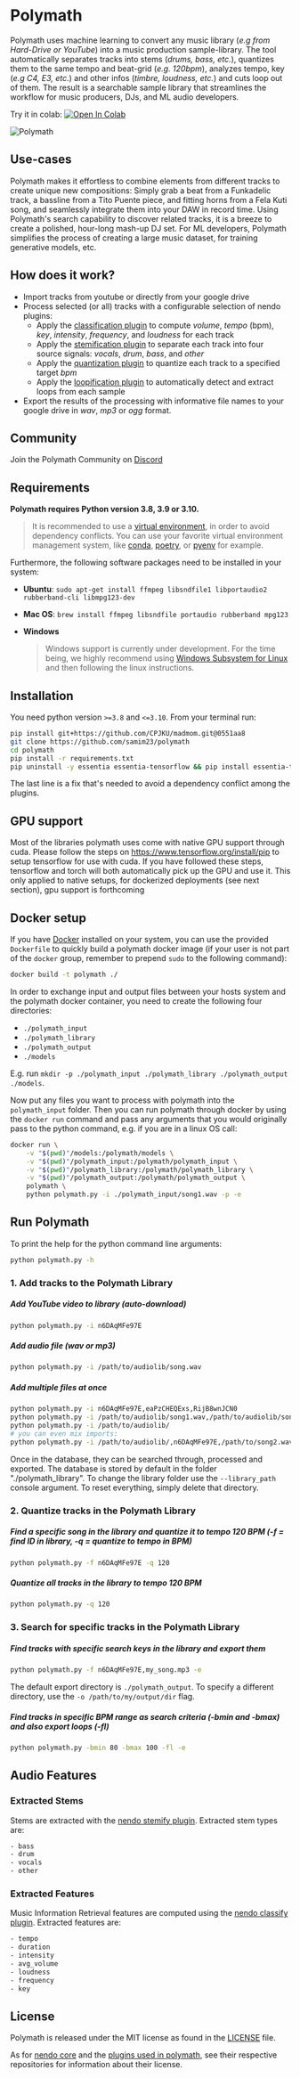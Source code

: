 # Polymath

Polymath uses machine learning to convert any music library (*e.g from Hard-Drive or YouTube*) into a music production sample-library. The tool automatically separates tracks into stems (_drums, bass, etc._), quantizes them to the same tempo and beat-grid (*e.g. 120bpm*), analyzes tempo, key (_e.g C4, E3, etc._) and other infos (*timbre, loudness, etc.*) and cuts loop out of them. The result is a searchable sample library that streamlines the workflow for music producers, DJs, and ML audio developers.

Try it in colab:
<a target="_blank" href="https://colab.research.google.com/drive/1TjRVFdh1BPdQ_5_PL5EsfS278-EUYt90?usp=sharing">
<img src="https://colab.research.google.com/assets/colab-badge.svg" alt="Open In Colab"/>
</a>

![Polymath](docs/images/polymath.png)

## Use-cases

Polymath makes it effortless to combine elements from different tracks to create unique new compositions: Simply grab a beat from a Funkadelic track, a bassline from a Tito Puente piece, and fitting horns from a Fela Kuti song, and seamlessly integrate them into your DAW in record time. Using Polymath's search capability to discover related tracks, it is a breeze to create a polished, hour-long mash-up DJ set. For ML developers, Polymath simplifies the process of creating a large music dataset, for training generative models, etc.

## How does it work?

- Import tracks from youtube or directly from your google drive
- Process selected (or all) tracks with a configurable selection of nendo plugins:
    - Apply the [classification plugin](https://github.com/okio-ai/nendo-plugin-classify-core) to compute _volume_, _tempo_ (bpm), _key_, _intensity_, _frequency_, and _loudness_ for each track
    - Apply the [stemification plugin](https://github.com/okio-ai/nendo-plugin-stemify-demucs) to separate each track into four source signals: _vocals_, _drum_, _bass_, and _other_
    - Apply the [quantization plugin](https://github.com/okio-ai/nendo-plugin-quantize-core) to quantize each track to a specified target _bpm_
    - Apply the [loopification plugin](https://github.com/okio-ai/nendo-plugin-loopify) to automatically detect and extract loops from each sample
- Export the results of the processing with informative file names to your google drive in _wav_, _mp3_ or _ogg_ format.

## Community

Join the Polymath Community on [Discord](https://discord.gg/gaZMZKzScj)

## Requirements

**Polymath requires Python version 3.8, 3.9 or 3.10.**

> It is recommended to use a [virtual environment](https://docs.python.org/3/library/venv.html), in order to avoid dependency conflicts. You can use your favorite virtual environment management system, like [conda](https://docs.conda.io/en/latest/), [poetry](https://python-poetry.org/), or [pyenv](https://github.com/pyenv/pyenv) for example.

Furthermore, the following software packages need to be installed in your system:

- **Ubuntu**: `sudo apt-get install ffmpeg libsndfile1 libportaudio2 rubberband-cli libmpg123-dev`
- **Mac OS**: `brew install ffmpeg libsndfile portaudio rubberband mpg123`
- **Windows**

    > Windows support is currently under development. For the time being, we highly recommend using [Windows Subsystem for Linux](https://learn.microsoft.com/en-us/windows/wsl/install) and then following the linux instructions.

## Installation

You need python version `>=3.8` and `<=3.10`. From your terminal run:

```bash
pip install git+https://github.com/CPJKU/madmom.git@0551aa8
git clone https://github.com/samim23/polymath
cd polymath
pip install -r requirements.txt
pip uninstall -y essentia essentia-tensorflow && pip install essentia-tensorflow
```

The last line is a fix that's needed to avoid a dependency conflict among the plugins.

## GPU support

Most of the libraries polymath uses come with native GPU support through cuda. Please follow the steps on https://www.tensorflow.org/install/pip to setup tensorflow for use with cuda. If you have followed these steps, tensorflow and torch will both automatically pick up the GPU and use it. This only applied to native setups, for dockerized deployments (see next section), gpu support is forthcoming

## Docker setup

If you have [Docker](https://www.docker.com/) installed on your system, you can use the provided `Dockerfile` to quickly build a polymath docker image (if your user is not part of the `docker` group, remember to prepend `sudo` to the following command):

```bash
docker build -t polymath ./
```

In order to exchange input and output files between your hosts system and the polymath docker container, you need to create the following four directories:

- `./polymath_input`
- `./polymath_library`
- `./polymath_output`
- `./models`

E.g. run `mkdir -p ./polymath_input ./polymath_library ./polymath_output ./models`.

Now put any files you want to process with polymath into the `polymath_input` folder.
Then you can run polymath through docker by using the `docker run` command and pass any arguments that you would originally pass to the python command, e.g. if you are in a linux OS call:

```bash
docker run \
    -v "$(pwd)"/models:/polymath/models \
    -v "$(pwd)"/polymath_input:/polymath/polymath_input \
    -v "$(pwd)"/polymath_library:/polymath/polymath_library \
    -v "$(pwd)"/polymath_output:/polymath/polymath_output \
    polymath \
    python polymath.py -i ./polymath_input/song1.wav -p -e
```

## Run Polymath

To print the help for the python command line arguments:

```bash
python polymath.py -h
```

### 1. Add tracks to the Polymath Library

##### Add YouTube video to library (auto-download)

```bash
python polymath.py -i n6DAqMFe97E
```

##### Add audio file (wav or mp3)

```bash
python polymath.py -i /path/to/audiolib/song.wav
```

##### Add multiple files at once

```bash
python polymath.py -i n6DAqMFe97E,eaPzCHEQExs,RijB8wnJCN0
python polymath.py -i /path/to/audiolib/song1.wav,/path/to/audiolib/song2.wav
python polymath.py -i /path/to/audiolib/
# you can even mix imports:
python polymath.py -i /path/to/audiolib/,n6DAqMFe97E,/path/to/song2.wav
```

Once in the database, they can be searched through, processed and exported. The database is stored by default in the folder "./polymath_library". To change the library folder use the `--library_path` console argument. To reset everything, simply delete that directory.

### 2. Quantize tracks in the Polymath Library

##### Find a specific song in the library and quantize it to tempo 120 BPM (-f = find ID in library, -q = quantize to tempo in BPM)

```bash
python polymath.py -f n6DAqMFe97E -q 120
```

##### Quantize all tracks in the library to tempo 120 BPM

```bash
python polymath.py -q 120
```

### 3. Search for specific tracks in the Polymath Library

##### Find tracks with specific search keys in the library and export them

```bash
python polymath.py -f n6DAqMFe97E,my_song.mp3 -e
```

The default export directory is `./polymath_output`. To specify a different directory, use the `-o /path/to/my/output/dir` flag.

##### Find tracks in specific BPM range as search criteria (-bmin and -bmax) and also export loops (-fl)

```bash
python polymath.py -bmin 80 -bmax 100 -fl -e
```

## Audio Features

### Extracted Stems

Stems are extracted with the [nendo stemify plugin](https://github.com/okio-ai/nendo_plugin_stemify_demucs/). Extracted stem types are:

```bash
- bass
- drum
- vocals
- other
```

### Extracted Features

Music Information Retrieval features are computed using the [nendo classify plugin](https://github.com/okio-ai/nendo_plugin_classify_core/). Extracted features are:

```bash
- tempo
- duration
- intensity
- avg_volume
- loudness
- frequency
- key
```

## License

Polymath is released under the MIT license as found in the [LICENSE](https://github.com/samim23/polymath/blob/main/LICENSE) file.

As for [nendo core](https://github.com/okio-ai/nendo) and the [plugins used in polymath](#how-does-it-work), see their respective repositories for information about their license.
